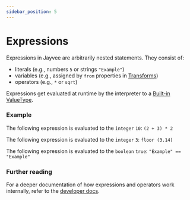 ```yaml
---
sidebar_position: 5
---
```


# Expressions

Expressions in Jayvee are arbitrarily nested statements. They consist of:
- literals (e.g., numbers `5` or strings `"Example"`)
- variables (e.g., assigned by `from` properties in [Transforms](./transforms.md))
- operators (e.g., `*` or `sqrt`)

Expressions get evaluated at runtime by the interpreter to a [Built-in ValueType](./core-concepts.md#valuetypes).

### Example

The following expression is evaluated to the `integer` `10`: `(2 + 3) * 2`

The following expression is evaluated to the `integer` `3`: `floor (3.14)`

The following expression is evaluated to the `boolean` `true`: `"Example" == "Example"`

### Further reading
For a deeper documentation of how expressions and operators work internally, refer to the [developer docs](../dev/09-expressions-and-operators.md).